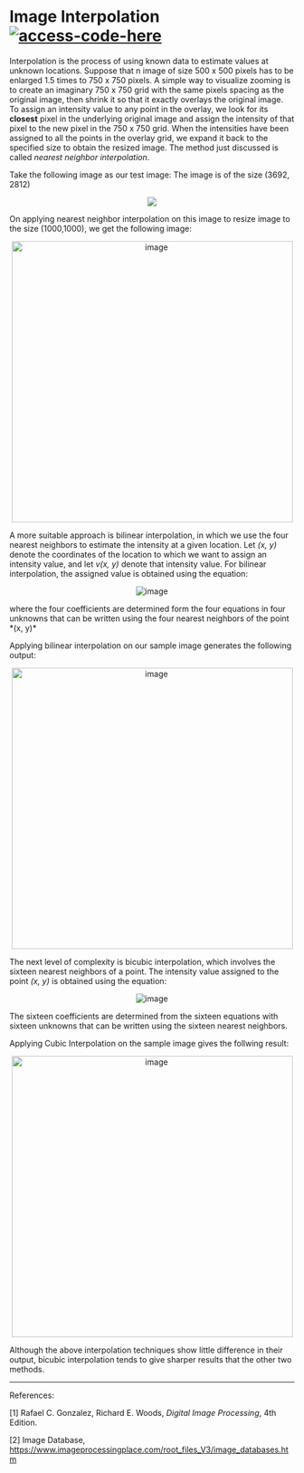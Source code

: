 # Image Interpolation [![access-code-here](https://img.shields.io/badge/Access%20Code-Here-1f425f.svg)](https://github.com/naik24/ImageProcessing/blob/master/Image%20Interpolation/Image_Interpolation.ipynb)

Interpolation is the process of using known data to estimate values at unknown locations. Suppose that n image of size 500 x 500 pixels has to be enlarged 1.5 times to 750 x 750 pixels. A simple way to visualize zooming is to create an imaginary 750 x 750 grid with the same pixels spacing as the original image, then shrink it so that it exactly overlays the original image. To assign an intensity value to any point in the overlay, we look for its **closest** pixel in the underlying original image and assign the intensity of that pixel to the new pixel in the 750 x 750 grid. When the intensities have been assigned to all the points in the overlay grid, we expand it back to the specified size to obtain the resized image. The method just discussed is called *nearest neighbor interpolation*. 

Take the following image as our test image: The image is of the size (3692, 2812)
<p align = "center"><img src="https://github.com/naik24/ImageProcessing/assets/69704762/aca7e467-c343-4052-87e4-c34b80a9eb90">
</p>

On applying nearest neighbor interpolation on this image to resize image to the size (1000,1000), we get the following image:
<p align = "center"><img width="497" alt="image" src="https://github.com/naik24/ImageProcessing/assets/69704762/dec5a737-cac8-4c05-9323-e291a47c1499">
</p>

A more suitable approach is bilinear interpolation, in which we use the four nearest neighbors to estimate the intensity at a given location. Let *(x, y)* denote the coordinates of the location to which we want to assign an intensity value, and let *v(x, y)* denote that intensity value. For bilinear interpolation, the assigned value is obtained using the equation:
<p align = "center"><img alt="image" src="https://github.com/naik24/ImageProcessing/assets/69704762/feca11fa-43fb-4c6b-88aa-36ac3bfddb01"></p>
where the four coefficients are determined form the four equations in four unknowns that can be written using the four nearest neighbors of the point *(x, y)*

Applying bilinear interpolation on our sample image generates the following output:
<p align = "center"><img width="497" alt="image" src="https://github.com/naik24/ImageProcessing/assets/69704762/0d3e8d3f-06cb-4193-bc6f-921669c85bd7">
</p>

The next level of complexity is bicubic interpolation, which involves the sixteen nearest neighbors of a point. The intensity value assigned to the point *(x, y)* is obtained using the equation:
<p align = "center"><img href = "<img width="156" alt="image" src="https://github.com/naik24/ImageProcessing/assets/69704762/69efaeb2-823d-40ff-99f3-b158951528a7"></p>
The sixteen coefficients are determined from the sixteen equations with sixteen unknowns that can be written using the sixteen nearest neighbors.

Applying Cubic Interpolation on the sample image gives the follwing result:
<p align = "center"><img width="497" alt="image" src="https://github.com/naik24/ImageProcessing/assets/69704762/2085350c-a859-41d7-9229-2dabbb343473">
</p>

Although the above interpolation techniques show little difference in their output, bicubic interpolation tends to give sharper results that the other two methods.

<hr>

References:

[1] Rafael C. Gonzalez, Richard E. Woods, *Digital Image Processing*, 4th Edition.

[2] Image Database, https://www.imageprocessingplace.com/root_files_V3/image_databases.htm
